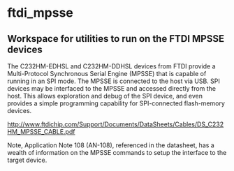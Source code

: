 # ftdi_mpsse
## Workspace for utilities to run on the FTDI MPSSE devices

The C232HM-EDHSL and C232HM-DDHSL devices from FTDI provide
a Multi-Protocol Synchronous Serial Engine (MPSSE)
that is capable of running in an SPI mode. The MPSSE
is connected to the host via USB. SPI devices may be
interfaced to the MPSSE and accessed directly from the host.
This allows exploration and debug of the SPI device,
and even provides a simple programming capability
for SPI-connected flash-memory devices.

http://www.ftdichip.com/Support/Documents/DataSheets/Cables/DS_C232HM_MPSSE_CABLE.pdf

Note, Application Note 108 (AN-108), referenced in the datasheet, has a wealth
of information on the MPSSE commands to setup the interface to the target device.
